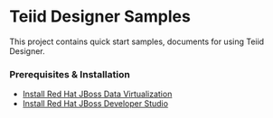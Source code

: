 Teiid Designer Samples
======================

This project contains quick start samples, documents for using Teiid Designer.

### Prerequisites & Installation

* [Install Red Hat JBoss Data Virtualization](installation/jdv-installation.md)
* [Install Red Hat JBoss Developer Studio](installation/jbds-installation.md)



